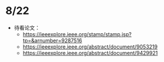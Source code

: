 # 8/22

- 待看论文：
  - https://ieeexplore.ieee.org/stamp/stamp.jsp?tp=&arnumber=9287516
  - https://ieeexplore.ieee.org/abstract/document/9053219
  - https://ieeexplore.ieee.org/abstract/document/9429921







​    

​    
